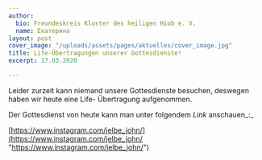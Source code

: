 ```yaml
---
author:
  bio: Freundeskreis Kloster des heiligen Hiob e. V.
  name: Екатерина
layout: post
cover_image: "/uploads/assets/pages/aktuelles/cover_image.jpg"
title: Life-Übertragungen unserer Gottesdienste!
excerpt: 17.03.2020

---
```

Leider zurzeit kann niemand unsere Gottesdienste besuchen, deswegen haben wir heute eine Life- Übertragung aufgenommen.

Der Gottesdienst von heute kann man unter folgendem _Link_ anschauen_:_

[https://www.instagram.com/jelbe_john/](https://www.instagram.com/jelbe_john/ "https://www.instagram.com/jelbe_john/")